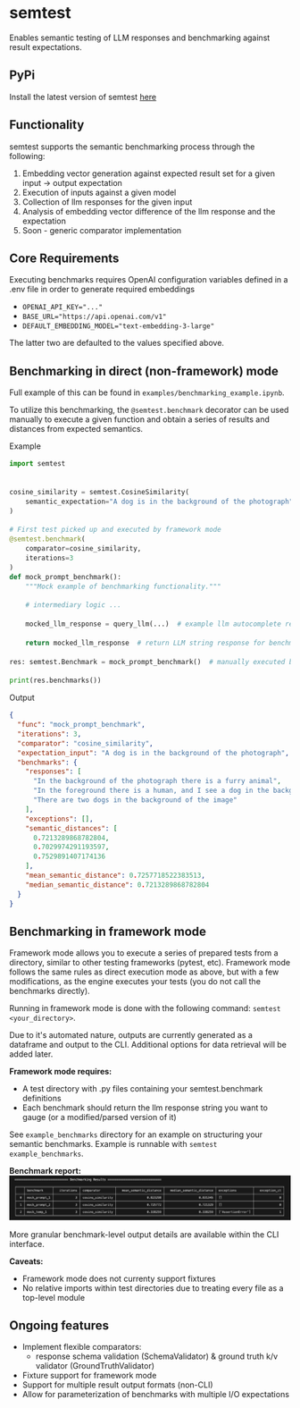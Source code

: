 # semtest

Enables semantic testing of LLM responses and benchmarking against result expectations.

## PyPi
Install the latest version of semtest [here](https://pypi.org/project/semtest/)

## Functionality
semtest supports the semantic benchmarking process through the following:

1. Embedding vector generation against expected result set for a given input -> output expectation
2. Execution of inputs against a given model
3. Collection of llm responses for the given input
4. Analysis of embedding vector difference of the llm response and the expectation
5. Soon - generic comparator implementation


## Core Requirements
Executing benchmarks requires OpenAI configuration variables defined in a .env file in order to generate required embeddings
- `OPENAI_API_KEY="..."`
- `BASE_URL="https://api.openai.com/v1"`
- `DEFAULT_EMBEDDING_MODEL="text-embedding-3-large"`

The latter two are defaulted to the values specified above.


## Benchmarking in direct (non-framework) mode

Full example of this can be found in `examples/benchmarking_example.ipynb`.

To utilize this benchmarking, the `@semtest.benchmark` decorator can be used manually to execute a given function and obtain a series of results and distances from expected semantics.

Example
```python
import semtest


cosine_similarity = semtest.CosineSimilarity(
    semantic_expectation="A dog is in the background of the photograph"
)

# First test picked up and executed by framework mode
@semtest.benchmark(
    comparator=cosine_similarity,
    iterations=3
)
def mock_prompt_benchmark():
    """Mock example of benchmarking functionality."""

    # intermediary logic ...

    mocked_llm_response = query_llm(...)  # example llm autocomplete response

    return mocked_llm_response  # return LLM string response for benchmarking

res: semtest.Benchmark = mock_prompt_benchmark()  # manually executed benchmark (non-framework mode)

print(res.benchmarks())
```

Output
```json
{
  "func": "mock_prompt_benchmark",
  "iterations": 3,
  "comparator": "cosine_similarity",
  "expectation_input": "A dog is in the background of the photograph",
  "benchmarks": {
    "responses": [
      "In the background of the photograph there is a furry animal",
      "In the foreground there is a human, and I see a dog in the background of the photograph",
      "There are two dogs in the background of the image"
    ],
    "exceptions": [],
    "semantic_distances": [
      0.7213289868782804,
      0.7029974291193597,
      0.7529891407174136
    ],
    "mean_semantic_distance": 0.7257718522383513,
    "median_semantic_distance": 0.7213289868782804
  }
}

```

## Benchmarking in framework mode
Framework mode allows you to execute a series of prepared tests from a directory, similar to other testing frameworks (pytest, etc). Framework mode follows the same rules as direct execution mode as above, but with a few modifications, as the engine executes your tests (you do not call the benchmarks directly).

Running in framework mode is done with the following command: `semtest <your_directory>`.

Due to it's automated nature, outputs are currently generated as a dataframe and output to the CLI. Additional options for data retrieval will be added later.

__Framework mode requires:__
- A test directory with .py files containing your semtest.benchmark definitions
- Each benchmark should return the llm response string you want to gauge (or a modified/parsed version of it)

See `example_benchmarks` directory for an example on structuring your semantic benchmarks. Example is runnable with `semtest example_benchmarks`.

__Benchmark report:__
![Benchmark Report](https://raw.githubusercontent.com/CodyPedersen/semtest/main/assets/framework_output.png)

More granular benchmark-level output details are available within the CLI interface.

__Caveats:__ 
- Framework mode does not currenty support fixtures
- No relative imports within test directories due to treating every file as a top-level module


## Ongoing features
- Implement flexible comparators:
  - response schema validation (SchemaValidator) & ground truth k/v validator (GroundTruthValidator)
- Fixture support for framework mode
- Support for multiple result output formats (non-CLI)
- Allow for parameterization of benchmarks with multiple I/O expectations
